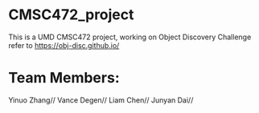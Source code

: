 # CMSC472_project
This is a UMD CMSC472 project, working on Object Discovery Challenge refer to https://obj-disc.github.io/

# Team Members:
Yinuo Zhang//
Vance Degen//
Liam Chen//
Junyan Dai//
